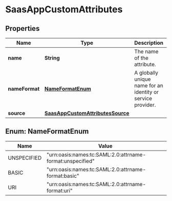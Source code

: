 # SaasAppCustomAttributes

## Properties
Name | Type | Description | Notes
------------ | ------------- | ------------- | -------------
**name** | **String** | The name of the attribute. |  [optional]
**nameFormat** | [**NameFormatEnum**](#NameFormatEnum) | A globally unique name for an identity or service provider. |  [optional]
**source** | [**SaasAppCustomAttributesSource**](SaasAppCustomAttributesSource.md) |  |  [optional]

<a name="NameFormatEnum"></a>
## Enum: NameFormatEnum
Name | Value
---- | -----
UNSPECIFIED | &quot;urn:oasis:names:tc:SAML:2.0:attrname-format:unspecified&quot;
BASIC | &quot;urn:oasis:names:tc:SAML:2.0:attrname-format:basic&quot;
URI | &quot;urn:oasis:names:tc:SAML:2.0:attrname-format:uri&quot;
